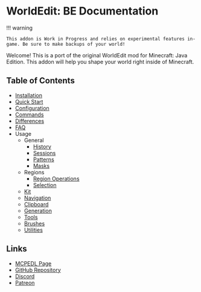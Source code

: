 # WorldEdit: BE Documentation

!!! warning
    
    This addon is Work in Progress and relies on experimental features in-game. Be sure to make backups of your world!

Welcome! This is a port of the original WorldEdit mod for Minecraft: Java Edition. This addon will help you shape your world right inside of Minecraft.

## Table of Contents

- [Installation](installation.md)
- [Quick Start](quick_start.md)
- [Configuration](configuration.md)
- [Commands](commands.md)
- [Differences](differences.md)
- [FAQ](common_questions.md)
- Usage
    - General
        - [History](usage/general/history.md)
        - [Sessions](usage/general/sessions.md)
        - [Patterns](usage/general/patterns.md)
        - [Masks](usage/general/masks.md)
    - Regions
        - [Region Operations](usage/regions/region_operations.md)
        - [Selection](usage/regions/selection.md)
    - [Kit](usage/kit.md)
    - [Navigation](usage/navigation.md)
    - [Clipboard](usage/clipboard.md)
    - [Generation](usage/generation.md)
    - [Tools](usage/tools.md)
    - [Brushes](usage/brushes.md)
    - [Utilities](usage/utilites.md)

## Links

- [MCPEDL Page](https://mcpedl.com/worldedit-be-addon)
- [GitHub Repository](https://github.com/SIsilicon/WorldEdit-BE)
- [Discord](https://discord.gg/M5uAkr9WU2)
- [Patreon](https://patreon.com/sisilicon)
